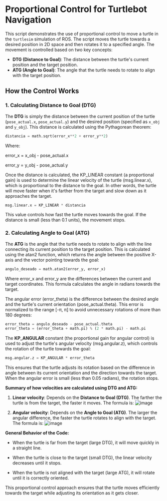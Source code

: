 # Proportional Control for Turtlebot Navigation

This script demonstrates the use of proportional control to move a turtle in the `turtlesim` simulation of ROS. The script moves the turtle towards a desired position in 2D space and then rotates it to a specified angle. The movement is controlled based on two key concepts:

- **DTG (Distance to Goal)**: The distance between the turtle's current position and the target position.
- **ATG (Angle to Goal)**: The angle that the turtle needs to rotate to align with the target position.

## How the Control Works

### 1. **Calculating Distance to Goal (DTG)**

The **DTG** is simply the distance between the current position of the turtle (`pose_actual.x`, `pose_actual.y`) and the desired position (specified as `x_obj` and `y_obj`). This distance is calculated using the Pythagorean theorem:

```python
distancia = math.sqrt(error_x**2 + error_y**2)
```

Where:

error_x = x_obj - pose_actual.x

error_y = y_obj - pose_actual.y

Once the distance is calculated, the KP_LINEAR constant (a proportional gain) is used to determine the linear velocity of the turtle (msg.linear.x), which is proportional to the distance to the goal. In other words, the turtle will move faster when it's farther from the target and slow down as it approaches the target.

```python
msg.linear.x = KP_LINEAR * distancia
```

This value controls how fast the turtle moves towards the goal. If the distance is small (less than 0.1 units), the movement stops.

### 2. **Calculating Angle to Goal (ATG)**

The **ATG** is the angle that the turtle needs to rotate to align with the line connecting its current position to the target position. This is calculated using the atan2 function, which returns the angle between the positive X-axis and the vector pointing towards the goal:

```python
angulo_deseado = math.atan2(error_y, error_x)
```
Where error_x and error_y are the differences between the current and target coordinates. This formula calculates the angle in radians towards the target.

The angular error (error_theta) is the difference between the desired angle and the turtle's current orientation (pose_actual.theta). This error is normalized to the range [-π, π] to avoid unnecessary rotations of more than 180 degrees:

```python
error_theta = angulo_deseado - pose_actual.theta
error_theta = (error_theta + math.pi) % (2 * math.pi) - math.pi
```

The **KP_ANGULAR** constant (the proportional gain for angular control) is used to adjust the turtle's angular velocity (msg.angular.z), which controls the rotation of the turtle towards the goal:

```python
msg.angular.z = KP_ANGULAR * error_theta
```

This ensures that the turtle adjusts its rotation based on the difference in angle between its current orientation and the direction towards the target. When the angular error is small (less than 0.05 radians), the rotation stops.

**Summary of how velocities are calculated using DTG and ATG:**
1. **Linear velocity**: Depends on the **Distance to Goal (DTG)**. The farther the turtle is from the target, the faster it moves. The formula is:
![image](https://github.com/user-attachments/assets/f11e1885-4ed1-401c-8b63-6530a2996d42)

2. **Angular velocity**: Depends on the **Angle to Goal (ATG)**. The larger the angular difference, the faster the turtle rotates to align with the target. The formula is:
![image](https://github.com/user-attachments/assets/ac0f034f-89db-4e16-adfb-6abf3ae1370d)

**General Behavior of the Code:**
- When the turtle is far from the target (large DTG), it will move quickly in a straight line.

- When the turtle is close to the target (small DTG), the linear velocity decreases until it stops.

- When the turtle is not aligned with the target (large ATG), it will rotate until it is correctly oriented.

This proportional control approach ensures that the turtle moves efficiently towards the target while adjusting its orientation as it gets closer.


